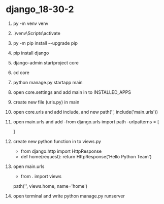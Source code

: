 # django_18-30-2

1) py -m venv venv
2) .\venv\Scripts\activate
3) py -m pip install --upgrade pip
4) pip install django
5) django-admin startproject core
6) cd core
7) python manage.py startapp main
8) open core.settings and add main in to INSTALLED_APPS
9) create new file (urls.py) in main
10) open core.urls and add include, and new path('', include('main.urls'))
11) open main.urls and add 
    -from django.urls import path
    -urlpatterns = [

    ]
12) create new python function in to views.py
    - from django.http import HttpResponse
    - def home(request):
        return HttpResponse('Hello Python Team')
13) open main.urls 
    - from . import views

    path('', views.home, name='home')

14) open terminal and write python manage.py runserver
